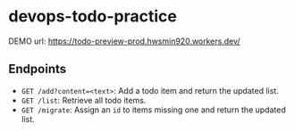 # devops-todo-practice
DEMO url: https://todo-preview-prod.hwsmin920.workers.dev/

## Endpoints
- `GET /add?content=<text>`: Add a todo item and return the updated list.
- `GET /list`: Retrieve all todo items.
- `GET /migrate`: Assign an `id` to items missing one and return the updated list.